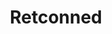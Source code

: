 ---
title: Retconned
crosslinks:
- MandelaEffect
- TopMindsOfReddit
- chrisolivertimes
- conspiracy
- C_S_T
- Glitch_in_the_Matrix
- BANdelaEffect
- DimensionalJumping
- HistoryPorn
- MandalaEffectsME
- Mandela_Effect
- WhatIsAMandelaEffect
- worldnews
- Mandelaeffectdecoded
- holofractal
- Paranormal
- nosleep
- ShitAmericansSay
- Electromagnetics
---